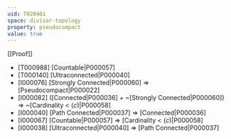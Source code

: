 ```yaml
---
uid: T020461
space: divisor-topology
property: pseudocompact
value: true
---
```

[[Proof]]

* [T000988] [Countable|P000057]
* [T000140] [Ultraconnected|P000040]
* [I000076] [Strongly Connected|P000060] => [Pseudocompact|P000022]
* [I000082] ([Connected|P000036] + ~[Strongly Connected|P000060]) => ~[Cardinality < $\mathfrak(c)$|P000058]
* [I000040] [Path Connected|P000037] => [Connected|P000036]
* [I000067] [Countable|P000057] => [Cardinality < $\mathfrak(c)$|P000058]
* [I000038] [Ultraconnected|P000040] => [Path Connected|P000037]

